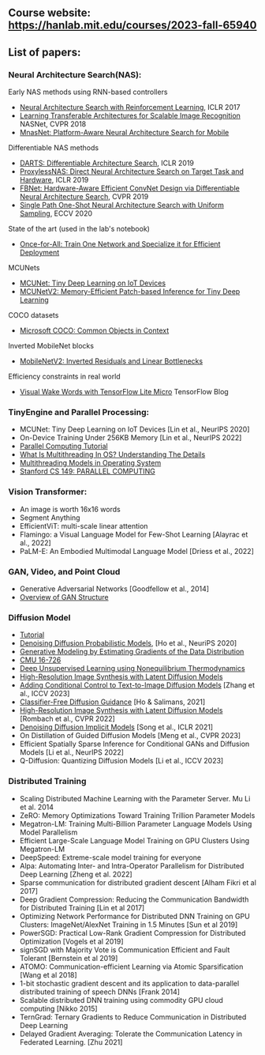 ## Course website: https://hanlab.mit.edu/courses/2023-fall-65940

## List of papers:

### Neural Architecture Search(NAS):
Early NAS methods using RNN-based controllers 
- [Neural Architecture Search with Reinforcement Learning](https://arxiv.org/abs/1611.01578), ICLR 2017
- [Learning Transferable Architectures for Scalable Image Recognition](https://arxiv.org/abs/1707.07012) NASNet, CVPR 2018
- [MnasNet: Platform-Aware Neural Architecture Search for Mobile](https://arxiv.org/abs/1807.11626)

Differentiable NAS methods
- [DARTS: Differentiable Architecture Search](https://arxiv.org/abs/1806.09055), ICLR 2019
- [ProxylessNAS: Direct Neural Architecture Search on Target Task and Hardware](https://arxiv.org/abs/1812.00332), ICLR 2019
- [FBNet: Hardware-Aware Efficient ConvNet Design via Differentiable Neural Architecture Search](https://arxiv.org/abs/1812.03443), CVPR 2019
- [Single Path One-Shot Neural Architecture Search with Uniform Sampling](https://arxiv.org/abs/1904.00420), ECCV 2020

State of the art (used in the lab's notebook)
- [Once-for-All: Train One Network and Specialize it for Efficient Deployment](https://arxiv.org/abs/1908.09791)

MCUNets
- [MCUNet: Tiny Deep Learning on IoT Devices](https://arxiv.org/abs/2007.10319)
- [MCUNetV2: Memory-Efficient Patch-based Inference for Tiny Deep Learning](https://arxiv.org/abs/2110.15352)

COCO datasets
- [Microsoft COCO: Common Objects in Context](https://arxiv.org/abs/1405.0312)

Inverted MobileNet blocks
- [MobileNetV2: Inverted Residuals and Linear Bottlenecks](https://arxiv.org/abs/1801.04381)

Efficiency constraints in real world
- [Visual Wake Words with TensorFlow Lite Micro](https://blog.tensorflow.org/2019/10/visual-wake-words-with-tensorflow-lite_30.html) TensorFlow Blog

### TinyEngine and Parallel Processing:
- MCUNet: Tiny Deep Learning on IoT Devices [Lin et al., NeurIPS 2020]
- On-Device Training Under 256KB Memory [Lin et al., NeurIPS 2022]
- [Parallel Computing Tutorial](https://github.com/mit-han-lab/parallel-computing-tutorial)
- [What Is Multithreading In OS? Understanding The Details](https://unstop.com/blog/multithreading-in-os)
- [Multithreading Models in Operating System](https://www.javatpoint.com/multithreading-models-in-operating-system)
- [Stanford CS 149: PARALLEL COMPUTING](https://gfxcourses.stanford.edu/cs149/fall23)

### Vision Transformer:
- An image is worth 16x16 words
- Segment Anything
- EfficientViT: multi-scale linear attention
- Flamingo: a Visual Language Model for Few-Shot Learning [Alayrac et al., 2022]
- PaLM-E: An Embodied Multimodal Language Model [Driess et al., 2022]

### GAN, Video, and Point Cloud
- Generative Adversarial Networks [Goodfellow et al., 2014]
- [Overview of GAN Structure](https://developers.google.com/machine-learning/gan/gan_structure)

### Diffusion Model
- [Tutorial](https://cvpr2022-tutorial-diffusion-models.github.io/)
- [Denoising Diffusion Probabilistic Models](https://arxiv.org/abs/2006.11239), [Ho et al., NeuriPS 2020]
- [Generative Modeling by Estimating Gradients of the Data Distribution](https://yang-song.net/blog/2021/score/)
- [CMU 16-726](https://learning-image-synthesis.github.io/sp23/static_files/lectures/Lecture9_generative_models_(partII).pdf)
- [Deep Unsupervised Learning using Nonequilibrium Thermodynamics](https://arxiv.org/abs/1503.03585)
- [High-Resolution Image Synthesis with Latent Diffusion Models](https://arxiv.org/abs/2112.10752)
- [Adding Conditional Control to Text-to-Image Diffusion Models](https://arxiv.org/abs/2302.05543) [Zhang et al., ICCV 2023]
- [Classifier-Free Diffusion Guidance](https://arxiv.org/abs/2207.12598) [Ho & Salimans, 2021]
- [High-Resolution Image Synthesis with Latent Diffusion Models](https://arxiv.org/abs/2112.10752) [Rombach et al., CVPR 2022]
- [Denoising Diffusion Implicit Models](https://arxiv.org/abs/2010.02502) [Song et al., ICLR 2021]
- On Distillation of Guided Diffusion Models [Meng et al., CVPR 2023]
- Efficient Spatially Sparse Inference for Conditional GANs and Diffusion Models [Li et al., NeurIPS 2022]
- Q-Diffusion: Quantizing Diffusion Models [Li et al., ICCV 2023]

### Distributed Training
- Scaling Distributed Machine Learning with the Parameter Server. Mu Li et al. 2014
- ZeRO: Memory Optimizations Toward Training Trillion Parameter Models
- Megatron-LM: Training Multi-Billion Parameter Language Models Using Model Parallelism
- Efficient Large-Scale Language Model Training on GPU Clusters Using Megatron-LM
- DeepSpeed: Extreme-scale model training for everyone
- Alpa: Automating Inter- and Intra-Operator Parallelism for Distributed Deep Learning [Zheng et al. 2022]
- Sparse communication for distributed gradient descent [Alham Fikri et al 2017]
- Deep Gradient Compression: Reducing the Communication Bandwidth for Distributed Training [Lin et al 2017]
- Optimizing Network Performance for Distributed DNN Training on GPU Clusters: ImageNet/AlexNet Training in 1.5 Minutes [Sun et al 2019]
- PowerSGD: Practical Low-Rank Gradient Compression for Distributed Optimization [Vogels et al 2019]
- signSGD with Majority Vote is Communication Efficient and Fault Tolerant [Bernstein et al 2019]
- ATOMO: Communication-efficient Learning via Atomic Sparsification [Wang et al 2018]
- 1-bit stochastic gradient descent and its application to data-parallel distributed training of speech DNNs [Frank 2014]
- Scalable distributed DNN training using commodity GPU cloud computing [Nikko 2015]
- TernGrad: Ternary Gradients to Reduce Communication in Distributed Deep Learning
- Delayed Gradient Averaging: Tolerate the Communication Latency in Federated Learning. [Zhu 2021] 
